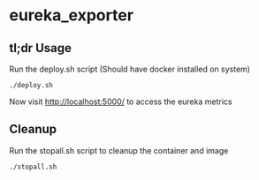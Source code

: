 # eureka_exporter

## tl;dr Usage
Run the deploy.sh script (Should have docker installed on system)

`./deploy.sh`

Now visit [http://localhost:5000/](http://localhost:5000/) to access the eureka metrics

## Cleanup
Run the stopall.sh script to cleanup the container and image

`./stopall.sh`

